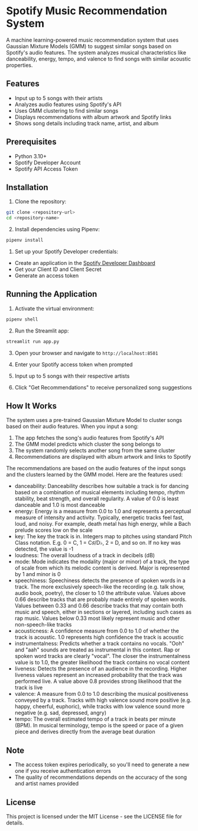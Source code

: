# Spotify Music Recommendation System

A machine learning-powered music recommendation system that uses Gaussian Mixture Models (GMM) to suggest similar songs based on Spotify's audio features. The system analyzes musical characteristics like danceability, energy, tempo, and valence to find songs with similar acoustic properties.

## Features

- Input up to 5 songs with their artists
- Analyzes audio features using Spotify's API
- Uses GMM clustering to find similar songs
- Displays recommendations with album artwork and Spotify links
- Shows song details including track name, artist, and album

## Prerequisites

- Python 3.10+
- Spotify Developer Account
- Spotify API Access Token

## Installation

1. Clone the repository:
```bash
git clone <repository-url>
cd <repository-name>
```

2. Install dependencies using Pipenv:
```bash
pipenv install
```


1. Set up your Spotify Developer credentials:
- Create an application in the [Spotify Developer Dashboard](https://developer.spotify.com/dashboard)
- Get your Client ID and Client Secret
- Generate an access token

## Running the Application

1. Activate the virtual environment:
```bash
pipenv shell
```

2. Run the Streamlit app:
```bash
streamlit run app.py
```

3. Open your browser and navigate to `http://localhost:8501`

4. Enter your Spotify access token when prompted

5. Input up to 5 songs with their respective artists

6. Click "Get Recommendations" to receive personalized song suggestions

## How It Works

The system uses a pre-trained Gaussian Mixture Model to cluster songs based on their audio features. When you input a song:

1. The app fetches the song's audio features from Spotify's API
2. The GMM model predicts which cluster the song belongs to
3. The system randomly selects another song from the same cluster
4. Recommendations are displayed with album artwork and links to Spotify

The recommendations are based on the audio features of the input songs and the clusters learned by the GMM model. Here are the features used:

- danceability: Danceability describes how suitable a track is for dancing based on a combination of musical elements including tempo, rhythm stability, beat strength, and overall regularity. A value of 0.0 is least danceable and 1.0 is most danceable
- energy: Energy is a measure from 0.0 to 1.0 and represents a perceptual measure of intensity and activity. Typically, energetic tracks feel fast, loud, and noisy. For example, death metal has high energy, while a Bach prelude scores low on the scale
- key: The key the track is in. Integers map to pitches using standard Pitch Class notation. E.g. 0 = C, 1 = C♯/D♭, 2 = D, and so on. If no key was detected, the value is -1
- loudness: The overall loudness of a track in decibels (dB)
- mode: Mode indicates the modality (major or minor) of a track, the type of scale from which its melodic content is derived. Major is represented by 1 and minor is 0
- speechiness: Speechiness detects the presence of spoken words in a track. The more exclusively speech-like the recording (e.g. talk show, audio book, poetry), the closer to 1.0 the attribute value. Values above 0.66 describe tracks that are probably made entirely of spoken words. Values between 0.33 and 0.66 describe tracks that may contain both music and speech, either in sections or layered, including such cases as rap music. Values below 0.33 most likely represent music and other non-speech-like tracks
- acousticness: A confidence measure from 0.0 to 1.0 of whether the track is acoustic. 1.0 represents high confidence the track is acoustic
- instrumentalness: Predicts whether a track contains no vocals. "Ooh" and "aah" sounds are treated as instrumental in this context. Rap or spoken word tracks are clearly "vocal". The closer the instrumentalness value is to 1.0, the greater likelihood the track contains no vocal content
- liveness: Detects the presence of an audience in the recording. Higher liveness values represent an increased probability that the track was performed live. A value above 0.8 provides strong likelihood that the track is live
- valence: A measure from 0.0 to 1.0 describing the musical positiveness conveyed by a track. Tracks with high valence sound more positive (e.g. happy, cheerful, euphoric), while tracks with low valence sound more negative (e.g. sad, depressed, angry)
- tempo: The overall estimated tempo of a track in beats per minute (BPM). In musical terminology, tempo is the speed or pace of a given piece and derives directly from the average beat duration





## Note

- The access token expires periodically, so you'll need to generate a new one if you receive authentication errors
- The quality of recommendations depends on the accuracy of the song and artist names provided

## License

This project is licensed under the MIT License - see the LICENSE file for details.